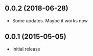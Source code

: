 ## 0.0.2 (2018-06-28)

* Some updates. Maybe it works now

## 0.0.1 (2015-05-05)

* Initial release
